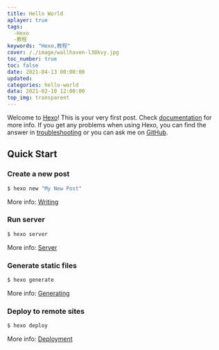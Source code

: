 ```yaml
---
title: Hello World
aplayer: true
tags:
  -Hexo
  -教程
keywords: "Hexo,教程"  
cover: /./image/wallhaven-l38kvy.jpg
toc_number: true
toc: false
date: 2021-04-13 00:00:00
updated:
categories: hello-world
data: 2021-02-10 12:00:00
top_img: transparent
---
```

Welcome to [Hexo](https://hexo.io/)! This is your very first post. Check [documentation](https://hexo.io/docs/) for more info. If you get any problems when using Hexo, you can find the answer in [troubleshooting](https://hexo.io/docs/troubleshooting.html) or you can ask me on [GitHub](https://github.com/hexojs/hexo/issues).

## Quick Start

### Create a new post

``` bash
$ hexo new "My New Post"
```

More info: [Writing](https://hexo.io/docs/writing.html) 



### Run server

``` bash
$ hexo server
```

More info: [Server](https://hexo.io/docs/server.html)

### Generate static files

``` bash
$ hexo generate
```

More info: [Generating](https://hexo.io/docs/generating.html)

### Deploy to remote sites

``` bash
$ hexo deploy
```

More info: [Deployment](https://hexo.io/docs/one-command-deployment.html)
